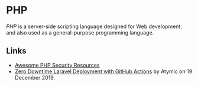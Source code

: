 # PHP

<dfn>PHP</dfn> is a server-side scripting language designed for Web development, and also used as a general-purpose programming language.

## Links

*   [Awesome PHP Security Resources](https://github.com/guardrailsio/awesome-php-security)
*   [Zero Downtime Laravel Deployment with GitHub Actions](https://atymic.dev/blog/github-actions-laravel-ci-cd/) by Atymic on 19 December 2019.
